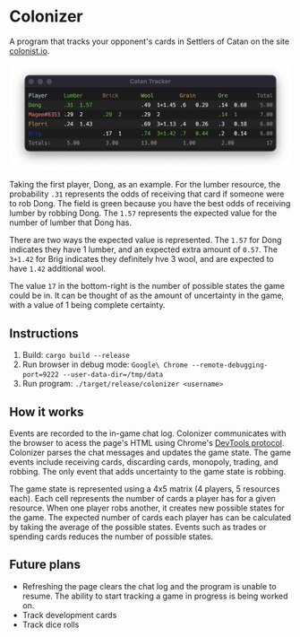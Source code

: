 
# Colonizer

A program that tracks your opponent's cards in Settlers of Catan on the site [colonist.io](https://colonist.io).

![screenshot](images/screenshot.png)

Taking the first player, Dong, as an example. For the lumber resource, the probability `.31` represents the odds of receiving that card if someone were to rob Dong. The field is green because you have the best odds of receiving lumber by robbing Dong. The `1.57` represents the expected value for the number of lumber that Dong has.

There are two ways the expected value is represented. The `1.57` for Dong indicates they have 1 lumber, and an expected extra amount of `0.57`. The `3+1.42` for Brig indicates they definitely hve 3 wool, and are expected to have `1.42` additional wool. 

The value `17` in the bottom-right is the number of possible states the game could be in. It can be thought of as the amount of uncertainty in the game, with a value of 1 being complete certainty.


## Instructions

1. Build: `cargo build --release`
2. Run browser in debug mode: `Google\ Chrome --remote-debugging-port=9222 --user-data-dir=/tmp/data`
3. Run program: `./target/release/colonizer <username>`

## How it works

Events are recorded to the in-game chat log. Colonizer communicates with the browser to acess the page's HTML using Chrome's [DevTools protocol](https://chromedevtools.github.io/devtools-protocol/). Colonizer parses the chat messages and updates the game state. The game events include receiving cards, discarding cards, monopoly, trading, and robbing. The only event that adds uncertainty to the game state is robbing.

The game state is represented using a 4x5 matrix (4 players, 5 resources each). Each cell represents the number of cards a player has for a given resource. When one player robs another, it creates new possible states for the game. The expected number of cards each player has can be calculated by taking the average of the possible states. Events such as trades or spending cards reduces the number of possible states.


## Future plans

- Refreshing the page clears the chat log and the program is unable to resume. The ability to start tracking a game in progress is being worked on.
- Track development cards
- Track dice rolls

